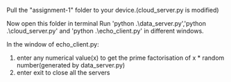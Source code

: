 Pull the "assignment-1" folder to your device.(cloud_server.py is modified)

Now open this folder in terminal
Run 'python .\data_server.py','python .\cloud_server.py' and 'python .\echo_client.py' in different windows.

In the window of echo_client.py:
  1. enter any numerical value(x) to get the prime factorisation of x * random number(generated by data_server.py)
  2. enter exit to close all the servers
